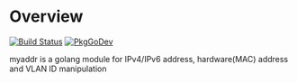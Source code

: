 # Overview
[![Build Status](https://travis-ci.org/hujun-open/myaddr.svg?branch=master)](https://travis-ci.org/hujun-open/myaddr)
[![PkgGoDev](https://pkg.go.dev/badge/search?q=myaddr)](https://pkg.go.dev/search?q=myaddr)

myaddr is a golang module for IPv4/IPv6 address, hardware(MAC) address and VLAN ID manipulation